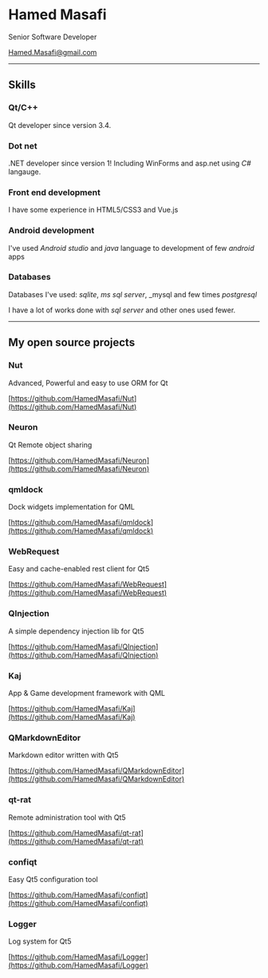 # Hamed Masafi
Senior Software Developer

Hamed.Masafi@gmail.com

---
## Skills

### Qt/C++
Qt developer since version 3.4.

### Dot net
.NET developer since version 1! Including WinForms and asp.net using *C#* langauge.

### Front end development
I  have some experience in HTML5/CSS3 and Vue.js

### Android development
I've used _Android studio_ and _java_ language to development of few _android_ apps

### Databases
Databases I've used: _sqlite_, _ms sql server_, _mysql  and few times _postgresql_

I have a lot of works done with _sql server_ and other ones used fewer.

---
## My open source projects

### Nut
Advanced, Powerful and easy to use ORM for Qt

[https://github.com/HamedMasafi/Nut](https://github.com/HamedMasafi/Nut)

### Neuron
Qt Remote object sharing

[https://github.com/HamedMasafi/Neuron](https://github.com/HamedMasafi/Neuron)

### qmldock
Dock widgets implementation for QML

[https://github.com/HamedMasafi/qmldock](https://github.com/HamedMasafi/qmldock)

### WebRequest
Easy and cache-enabled rest client for Qt5

[https://github.com/HamedMasafi/WebRequest](https://github.com/HamedMasafi/WebRequest)

### QInjection
A simple dependency injection lib for Qt5

[https://github.com/HamedMasafi/QInjection](https://github.com/HamedMasafi/QInjection)

### Kaj
App & Game development framework with QML

[https://github.com/HamedMasafi/Kaj](https://github.com/HamedMasafi/Kaj)

### QMarkdownEditor
Markdown editor written with Qt5

[https://github.com/HamedMasafi/QMarkdownEditor](https://github.com/HamedMasafi/QMarkdownEditor)

### qt-rat
Remote administration tool with Qt5

[https://github.com/HamedMasafi/qt-rat](https://github.com/HamedMasafi/qt-rat)

### confiqt
Easy Qt5 configuration tool

[https://github.com/HamedMasafi/confiqt](https://github.com/HamedMasafi/confiqt)

### Logger
Log system for Qt5

[https://github.com/HamedMasafi/Logger](https://github.com/HamedMasafi/Logger)